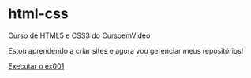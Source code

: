 # html-css
 Curso de HTML5 e CSS3 do CursoemVideo

Estou aprendendo a criar sites e agora vou gerenciar meus repositórios!

<a href="https://gustavolopesoliveiraa.github.io/html-css/exercicios/ex001/index.html">Executar o ex001</a>